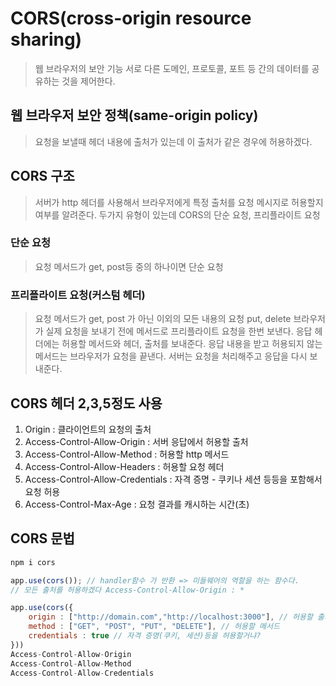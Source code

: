 # CORS(cross-origin resource sharing)
> 웹 브라우저의 보안 기능
> 서로 다른 도메인, 프로토콜, 포트 등 간의 데이터를 공유하는 것을 제어한다.

## 웹 브라우저 보안 정책(same-origin policy)
> 요청을 보낼때 헤더 내용에 출처가 있는데 이 출처가 같은 경우에 허용하겠다.

## CORS 구조
> 서버가 http 헤더를 사용해서 브라우저에게 특정 출처를 요청 메시지로 허용할지 여부를 알려준다.
> 두가지 유형이 있는데 CORS의 단순 요청, 프리플라이트 요청

### 단순 요청
> 요청 메서드가 get, post등 중의 하나이면 단순 요청

### 프리플라이트 요청(커스텀 헤더)
> 요청 메서드가 get, post 가 아닌 이외의 모든 내용의 요청
> put, delete
> 브라우저가 실제 요청을 보내기 전에 메서드로 프리플라이트 요청을 한번 보낸다.
> 응답 헤더에는 허용할 메서드와 헤더, 출처를 보내준다.
> 응답 내용을 받고 허용되지 않는 메서드는 브라우저가 요청을 끝낸다.
> 서버는 요청을 처리해주고 응답을 다시 보내준다.

## CORS 헤더 2,3,5정도 사용
1. Origin : 클라이언트의 요청의 출처
2. Access-Control-Allow-Origin : 서버 응답에서 허용할 출처
3. Access-Control-Allow-Method : 허용할 http 메서드
4. Access-Control-Allow-Headers : 허용할 요청 헤더
5. Access-Control-Allow-Credentials : 자격 증명 - 쿠키나 세션 등등을 포함해서 요청 허용
6. Access-Control-Max-Age : 요청 결과를 캐시하는 시간(초)

## CORS 문법

```js
npm i cors

app.use(cors()); // handler함수 가 반환 => 미들웨어의 역할을 하는 함수다.
// 모든 출처를 허용하겠다 Access-Control-Allow-Origin : *

app.use(cors({
    origin : ["http://domain.com","http://localhost:3000"], // 허용할 출처
    method : ["GET", "POST", "PUT", "DELETE"], // 허용할 메서드
    credentials : true // 자격 증명(쿠키, 세션)등을 허용할거냐?
}))
Access-Control-Allow-Origin
Access-Control-Allow-Method
Access-Control-Allow-Credentials
```